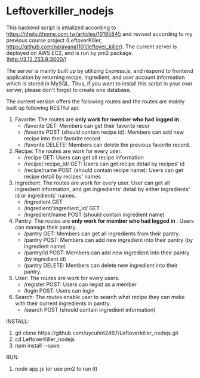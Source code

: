 # Leftoverkiller_nodejs

This backend script is intialized according to https://ithelp.ithome.com.tw/articles/10195845 and revised according to my previous course project (LeftoverKiller, https://github.com/narayana1101/leftover_killer).
The current server is deployed on AWS EC2, and is run by pm2 package. (http://3.12.253.9:3000/)

The server is mainly built up by utilizing Express.js, and respond to frontend application by returning recipe, ingredient, and user account information which is stored in MySQL. Thus, if you want to install this script in your own server, please don't forget to create one database.

The current version offers the following routes and the routes are mainly built up following RESTful api:
<ol>
   <li>Favorite: The routes are <b>only work for member who had logged in </b>. 
    <ul>
      <li> /favorite GET: Members can get their favorite recor </li>
      <li> /favorite POST (should contain recipe id): Members can add new recipe into their favorite record </li>
      <li> /favorite DELETE: Members can delete the previous favorite record. </li>
    </ul>
  <li>Recipe: The routes are work for every user. 
    <ul>
      <li> /recipe GET: Users can get all recipe information </li>
      <li> /recipe/:recipe_id/ GET: Users can get recipe detail by recipes' id  </li>
      <li> /recipe/name POST (should contain recipe name): Users can get recipe detail by recipes' names </li>
    </ul>
  </li>
  <li>Ingredient: The routes are work for every user. User can get all ingredient information, and get ingredients' detail by either ingredients' id or ingredients' names.
    <ul>
      <li> /ingredient GET </li>
      <li> /ingredient/:ingredient_id/ GET </li>
      <li> /ingredient/name POST (should contain ingredient name) </li>
    </ul>
  <li>Pantry: The routes are <b> only work for member who had logged in </b>. Users can manage their pantry.
    <ul>
      <li> /pantry GET: Members can get all ingredients from their pantry. </li>
      <li> /pantry POST: Members can add new ingredient into their pantry (by ingredient name) </li>
      <li> /pantry/id POST: Members can add new ingredient into their pantry (by ingredient id) </li>
      <li> /pantry DELETE: Members can delete new ingredient into their pantry. </li>
    </ul>
  <li>User: The routes are work for every users.
    <ul>
      <li> /register POST: Users can regist as a member</li>
      <li> /login POST: Users can login</li>
    </ul>
  </li>
  <li>Search: The routes enable user to search what recipe they can make with their current ingredients in pantry.
    <ul>
      <li> /search POST (should contain ingredient information)
    </ul>
</ol>


INSTALL:
<ol>
   <li> git clone https://github.com/uycuhnt2467/Leftoverkiller_nodejs.git
   <li> cd LeftoverKiller_nodejs
   <li> npm install --save
</ol>
RUN:
<ol>
   <li> node app.js (or use pm2 to run it)
</ol>
